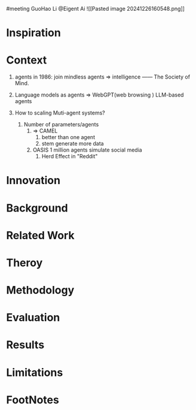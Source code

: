 #meeting 
GuoHao Li
@Eigent Ai
![[Pasted image 20241226160548.png]]
# Inspiration


# Context
1. agents in 1986: join mindless agents $\Longrightarrow$ intelligence —— The Society of Mind. 

2. Language models as agents $\Longrightarrow$ WebGPT(web browsing )
	LLM-based agents

3. How to scaling Muti-agent systems?
	1. Number of parameters/agents 
		1. $\Longrightarrow$ CAMEL
			1. better than one agent 
			2. stem generate more data
		2. OASIS 1 million agents simulate social media
			1. Herd Effect in "Reddit"

# Innovation



# Background



# Related Work



# Theroy



# Methodology



# Evaluation



# Results



# Limitations



# FootNotes

